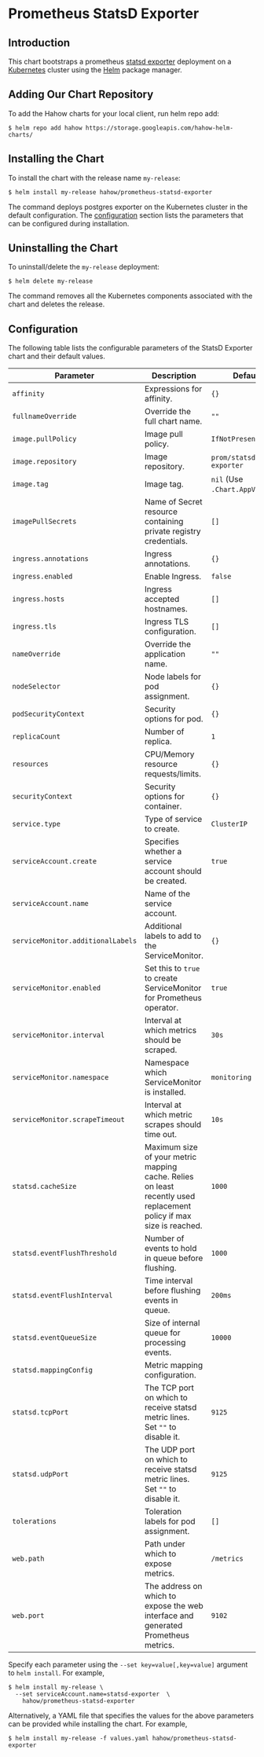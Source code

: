 # Prometheus StatsD Exporter



## Introduction

This chart bootstraps a prometheus [statsd exporter](https://github.com/prometheus/statsd_exporter) deployment on a [Kubernetes](http://kubernetes.io) cluster using the [Helm](https://helm.sh) package manager.



## Adding Our Chart Repository

To add the Hahow charts for your local client, run helm repo add:

```console
$ helm repo add hahow https://storage.googleapis.com/hahow-helm-charts/
```



## Installing the Chart

To install the chart with the release name `my-release`:

```console
$ helm install my-release hahow/prometheus-statsd-exporter
```

The command deploys postgres exporter on the Kubernetes cluster in the default configuration. The [configuration](#configuration) section lists the parameters that can be configured during installation.



## Uninstalling the Chart

To uninstall/delete the `my-release` deployment:

```console
$ helm delete my-release
```

The command removes all the Kubernetes components associated with the chart and deletes the release.



## Configuration

The following table lists the configurable parameters of the StatsD Exporter chart and their default values.

| Parameter | Description | Default |
| --------- | ----------- | ------- |
| `affinity` | Expressions for affinity. | `{}` |
| `fullnameOverride` | Override the full chart name. | `""` |
| `image.pullPolicy` | Image pull policy. | `IfNotPresent` |
| `image.repository` | Image repository. | `prom/statsd-exporter` |
| `image.tag` | Image tag. | `nil` (Use `.Chart.AppVersion`) |
| `imagePullSecrets` | Name of Secret resource containing private registry credentials. | `[]` |
| `ingress.annotations` | Ingress annotations. | `{}` |
| `ingress.enabled` | Enable Ingress. | `false` |
| `ingress.hosts` | Ingress accepted hostnames. | `[]` |
| `ingress.tls` | Ingress TLS configuration. | `[]` |
| `nameOverride` | Override the application name. | `""` |
| `nodeSelector` | Node labels for pod assignment. | `{}` |
| `podSecurityContext` | Security options for pod. | `{}` |
| `replicaCount` | Number of replica. | `1` |
| `resources` | CPU/Memory resource requests/limits. | `{}` |
| `securityContext` | Security options for container. | `{}` |
| `service.type` | Type of service to create. | `ClusterIP ` |
| `serviceAccount.create` | Specifies whether a service account should be created. | `true` |
| `serviceAccount.name` | Name of the service account. | |
| `serviceMonitor.additionalLabels` | Additional labels to add to the ServiceMonitor. | `{}` |
| `serviceMonitor.enabled` | Set this to `true` to create ServiceMonitor for Prometheus operator. | `true` |
| `serviceMonitor.interval` | Interval at which metrics should be scraped. | `30s` |
| `serviceMonitor.namespace` | Namespace which ServiceMonitor is installed. | `monitoring` |
| `serviceMonitor.scrapeTimeout` | Interval at which metric scrapes should time out. | `10s` |
| `statsd.cacheSize` | Maximum size of your metric mapping cache. Relies on least recently used replacement policy if max size is reached. | `1000` |
| `statsd.eventFlushThreshold` | Number of events to hold in queue before flushing. | `1000` |
| `statsd.eventFlushInterval` | Time interval before flushing events in queue. | `200ms` |
| `statsd.eventQueueSize` | Size of internal queue for processing events. | `10000` |
| `statsd.mappingConfig` | Metric mapping configuration. | |
| `statsd.tcpPort` | The TCP port on which to receive statsd metric lines. Set `""` to disable it. | `9125` |
| `statsd.udpPort` | The UDP port on which to receive statsd metric lines. Set `""` to disable it. | `9125` |
| `tolerations` | Toleration labels for pod assignment. | `[]` |
| `web.path` | Path under which to expose metrics. | `/metrics` |
| `web.port` | The address on which to expose the web interface and generated Prometheus metrics. | `9102` |

Specify each parameter using the `--set key=value[,key=value]` argument to `helm install`. For example,

```console
$ helm install my-release \
  --set serviceAccount.name=statsd-exporter  \
    hahow/prometheus-statsd-exporter
```

Alternatively, a YAML file that specifies the values for the above parameters can be provided while installing the chart. For example,

```console
$ helm install my-release -f values.yaml hahow/prometheus-statsd-exporter
```
